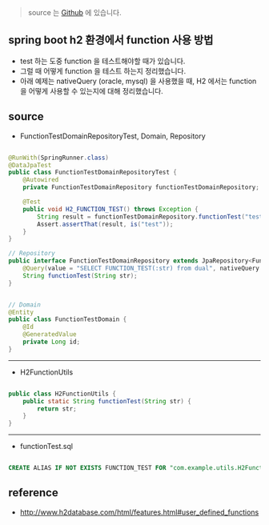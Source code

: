 > source 는 [Github](https://github.com/leechoongyon/spring-boot-example) 에 있습니다.

## spring boot h2 환경에서 function 사용 방법
- test 하는 도중 function 을 테스트해야할 때가 있습니다.
- 그럴 때 어떻게 function 을 테스트 하는지 정리했습니다.
- 아래 예제는 nativeQuery (oracle, mysql) 을 사용했을 때, H2 에서는 function 을 어떻게 사용할 수 있는지에 대해 정리했습니다.

## source

- FunctionTestDomainRepositoryTest, Domain, Repository

```java

@RunWith(SpringRunner.class)
@DataJpaTest
public class FunctionTestDomainRepositoryTest {
    @Autowired
    private FunctionTestDomainRepository functionTestDomainRepository;

    @Test
    public void H2_FUNCTION_TEST() throws Exception {
        String result = functionTestDomainRepository.functionTest("test");
        Assert.assertThat(result, is("test"));
    }
}

// Repository
public interface FunctionTestDomainRepository extends JpaRepository<FunctionTestDomain, Long> {
    @Query(value = "SELECT FUNCTION_TEST(:str) from dual", nativeQuery = true)
    String functionTest(String str);
}


// Domain
@Entity
public class FunctionTestDomain {
    @Id
    @GeneratedValue
    private Long id;
}


```

---

- H2FunctionUtils

```java

public class H2FunctionUtils {
    public static String functionTest(String str) {
        return str;
    }
}

```

---

- functionTest.sql

```sql

CREATE ALIAS IF NOT EXISTS FUNCTION_TEST FOR "com.example.utils.H2FunctionUtils.functionTest"

```


## reference
- http://www.h2database.com/html/features.html#user_defined_functions